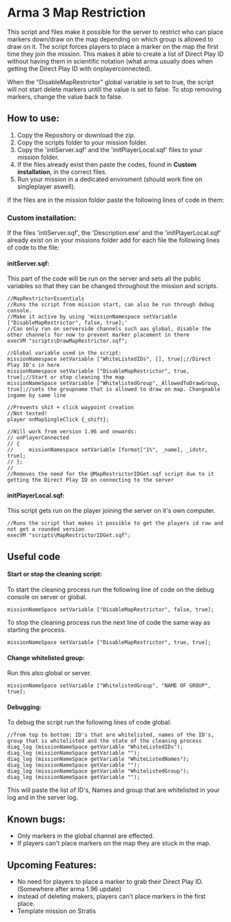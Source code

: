 # Arma 3 Map Restriction
This script and files make it possible for the server to restrict who can place markers down/draw on the map depending on which group is allowed to draw on it. The script forces players to place a marker on the map the first time they join the mission. This makes it able to create a list of Direct Play ID without having them in scientific notation (what arma usually does when getting the Direct Play ID with onplayerconnected). 

When the "DisableMapRestrictor" global variable is set to true, the script will not start delete markers untill the value is set to false. To stop removing markers, change the value back to false.

## How to use:
1. Copy the Repository or download the zip.
2. Copy the scripts folder to your mission folder.
3. Copy the 'intiServer.sqf' and the 'initPlayerLocal.sqf' files to your mission folder.
4. If the files already exist then paste the codes, found in **Custom installation**, in the correct files.
5. Run your mission in a dedicated enviroment (should work fine on singleplayer aswell).

If the files are in the mission folder paste the following lines of code in them:
### Custom installation:
If the files 'intiServer.sqf', the 'Description.exe' and the 'initPlayerLocal.sqf' already exist on in your missions folder add for each file the following lines of code to the file:

#### initServer.sqf:
This part of the code will be run on the server and sets all the public variables so that they can be changed throughout the mission and scripts.
```
//MapRestrictorEssentials
//Runs the script from mission start, can also be run through debug console.
//Make it active by using 'missionNamespace setVariable ["DisableMapRestrictor", false, true];'
//Can only run on serverside channels such aas global, disable the other channels for now to prevent marker placement in there
execVM "scripts\DrawMapRestrictor.sqf";

//Global variable used in the script:
missionNamespace setVariable ["WhiteListedIDs", [], true];//Direct Play ID's in here
missionNamespace setVariable ["DisableMapRestrictor", true, true];//Start or stop cleaning the map
missionNameSpace setVariable ["WhitelistedGroup",_AllowedToDrawGroup, true];//sets the groupname that is allowed to draw on map. Changeable ingame by same line

//Prevents shit + click waypoint creation
//Not tested!
player onMapSingleClick {_shift};

//Will work from version 1.96 and onwards:
// onPlayerConnected 
// {
//     missionNamespace setVariable [format["1%", _name], _idstr, true];
// };
//
//Removes the need for the @MapRestrictorIDGet.sqf script due to it getting the Direct Play ID on connecting to the server
```
#### initPlayerLocal.sqf:
This script gets run on the player joining the server on it's own computer.
```
//Runs the script that makes it possible to get the players id raw and not get a rounded version
execVM "scripts\MapRestrictorIDGet.sqf";
```

## Useful code
#### Start or stop the cleaning script:
To start the cleaning process run the following line of code on the debug console on server or global.
```
missionNameSpace setVariable ["DisableMapRestrictor", false, true];
```

To stop the cleaning process run the next line of code the same way as starting the process.
```
missionNameSpace setVariable ["DisableMapRestrictor", true, true];
```

#### Change whitelisted group:
Run this also global or server.
```
missionNameSpace setVariable ["WhitelistedGroup", "NAME OF GROUP", true];
```

#### Debugging:
To debug the script run the following lines of code global:
```
//from top to bottom: ID's that are whitelisted, names of the ID's, group that is whitelisted and the state of the cleaning process 
diag_log (missionNameSpace getVariable "WhiteListedIDs");
diag_log (missionNameSpace getVariable "");
diag_log (missionNameSpace getVariable "WhiteListedNames");
diag_log (missionNameSpace getVariable "");
diag_log (missionNameSpace getVariable "WhitelistedGroup");
diag_log (missionNameSpace getVariable "");
```
This will paste the list of ID's, Names and group that are whitelisted in your log and in the server log.

## Known bugs:
- Only markers in the global channel are effected.
- If players can't place markers on the map they are stuck in the map.

## Upcoming Features:
- No need for players to place a marker to grab their Direct Play ID. (Somewhere after arma 1.96 update)
- Instead of deleting makers, players can't place markers in the first place.
- Template mission on Stratis
